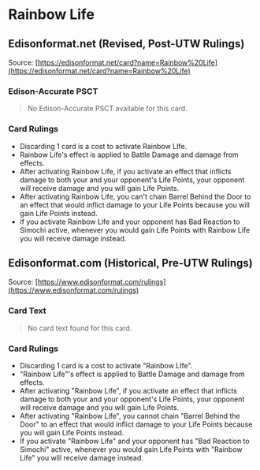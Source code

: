 # Rainbow Life

## Edisonformat.net (Revised, Post-UTW Rulings)

Source: [https://edisonformat.net/card?name=Rainbow%20Life](https://edisonformat.net/card?name=Rainbow%20Life)

### Edison-Accurate PSCT

> No Edison-Accurate PSCT available for this card.

### Card Rulings

*   Discarding 1 card is a cost to activate Rainbow LIfe.
*   Rainbow Life's effect is applied to Battle Damage and damage from effects.
*   After activating Rainbow Life, if you activate an effect that inflicts damage to both your and your opponent's Life Points, your opponent will receive damage and you will gain Life Points.
*   After activating Rainbow Life, you can't chain Barrel Behind the Door to an effect that would inflict damage to your Life Points because you will gain Life Points instead.
*   If you activate Rainbow Life and your opponent has Bad Reaction to Simochi active, whenever you would gain Life Points with Rainbow Life you will receive damage instead.


## Edisonformat.com (Historical, Pre-UTW Rulings)

Source: [https://www.edisonformat.com/rulings](https://www.edisonformat.com/rulings)

### Card Text

> No card text found for this card.

### Card Rulings

*   Discarding 1 card is a cost to activate "Rainbow LIfe".
*   "Rainbow Life"'s effect is applied to Battle Damage and damage from effects.
*   After activating "Rainbow Life", if you activate an effect that inflicts damage to both your and your opponent's Life Points, your opponent will receive damage and you will gain Life Points.
*   After activating "Rainbow Life", you cannot chain "Barrel Behind the Door" to an effect that would inflict damage to your Life Points because you will gain Life Points instead.
*   If you activate "Rainbow Life" and your opponent has "Bad Reaction to Simochi" active, whenever you would gain Life Points with "Rainbow Life" you will receive damage instead.


